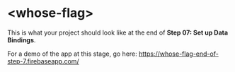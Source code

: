 # \<whose-flag\>

This is what your project should look like at the end of **Step 07: Set up Data Bindings**.

For a demo of the app at this stage, go here: https://whose-flag-end-of-step-7.firebaseapp.com/
